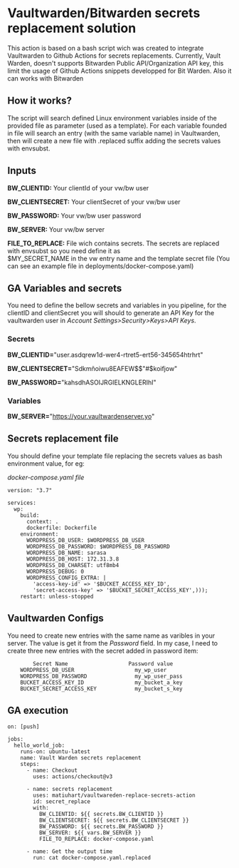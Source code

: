 # Vaultwarden/Bitwarden secrets replacement solution

This action is based on a bash script wich was created to integrate Vaultwarden to Github Actions for secrets replacements. Currently, Vault Warden, doesn't supports Bitwarden Public API/Organization API key, this limit the usage of Github Actions snippets developped for Bit Warden. Also it can works with Bitwarden

## How it works?
The script will search defined Linux environment variables inside of the provided file as parameter (used as a template). For each variable founded in file will search an entry (with the same variable name) in Vaultwarden, then   will create a new file with .replaced suffix adding the secrets values with envsubst.

## Inputs
**BW_CLIENTID:** Your clientId of your vw/bw user 

**BW_CLIENTSECRET:** Your clientSecret of your vw/bw user 

**BW_PASSWORD:** Your vw/bw user password

**BW_SERVER:** Your vw/bw server

**FILE_TO_REPLACE:** File wich contains secrets. The secrets are replaced with envsubst so you need define it as            
                $MY_SECRET_NAME in the vw entry name and the template secret file (You can see an example file in deployments/docker-compose.yaml)

## GA Variables and secrets
You need to define the bellow secrets and variables in you pipeline, for the clientID and clientSecret you will should to generate an API Key for the vaultwarden user in *Account Settings>Security>Keys>API Keys*.

### Secrets

**BW_CLIENTID=**"user.asdqrew1d-wer4-rtret5-ert56-345654htrhrt"

**BW_CLIENTSECRET=**"Sdkmñoiwu8EAFEW$$"#$koifjow"

**BW_PASSWORD=**"kahsdhASOIJRGIELKNGLERIhI"


### Variables

**BW_SERVER=**"https://your.vaultwardenserver.yo"


## Secrets replacement file
You should define your template file replacing the secrets values as bash environment value, for eg:

*docker-compose.yaml file*
```
version: "3.7"

services:
  wp:
    build:
      context: .
      dockerfile: Dockerfile
    environment:
      WORDPRESS_DB_USER: $WORDPRESS_DB_USER
      WORDPRESS_DB_PASSWORD: $WORDPRESS_DB_PASSWORD
      WORDPRESS_DB_NAME: sarasa
      WORDPRESS_DB_HOST: 172.31.3.8
      WORDPRESS_DB_CHARSET: utf8mb4
      WORDPRESS_DEBUG: 0
      WORDPRESS_CONFIG_EXTRA: |
        'access-key-id' => '$BUCKET_ACCESS_KEY_ID',
        'secret-access-key' => '$BUCKET_SECRET_ACCESS_KEY',)));
    restart: unless-stopped
```

## Vaultwarden Configs
You need to create new entries with the same name as varibles in your server. The value is get it from the *Password* field.
In my case, I need to create three new entries with the secret added in password item:

```
        Secret Name                   Password value
    WORDPRESS_DB_USER                   my_wp_user
    WORDPRESS_DB_PASSWORD               my_wp_user_pass
    BUCKET_ACCESS_KEY_ID                my_bucket_a_key
    BUCKET_SECRET_ACCESS_KEY            my_bucket_s_key
```

## GA execution
```
on: [push]

jobs:
  hello_world_job:
    runs-on: ubuntu-latest
    name: Vault Warden secrets replacement
    steps:
      - name: Checkout
        uses: actions/checkout@v3
      
      - name: secrets replacement
        uses: matiuhart/vaultwareden-replace-secrets-action
        id: secret_replace
        with:
          BW_CLIENTID: ${{ secrets.BW_CLIENTID }}
          BW_CLIENTSECRET: ${{ secrets.BW_CLIENTSECRET }}
          BW_PASSWORD: ${{ secrets.BW_PASSWORD }}
          BW_SERVER: ${{ vars.BW_SERVER }}
          FILE_TO_REPLACE: docker-compose.yaml
      
      - name: Get the output time
        run: cat docker-compose.yaml.replaced
```